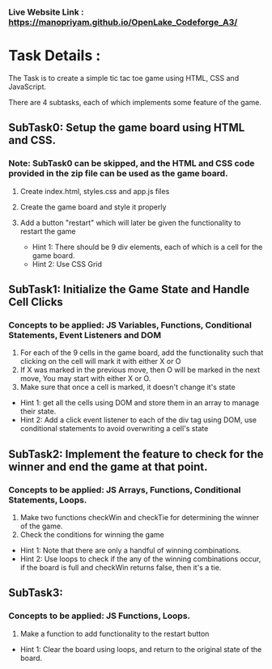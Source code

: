 ### Live Website Link : https://manopriyam.github.io/OpenLake_Codeforge_A3/

# Task Details :

The Task is to create a simple tic tac toe game using HTML, CSS and JavaScript.

There are 4 subtasks, each of which implements some feature of the game.

## SubTask0: Setup the game board using HTML and CSS.

### Note: SubTask0 can be skipped, and the HTML and CSS code provided in the zip file can be used as the game board.

1. Create index.html, styles.css and app.js files
2. Create the game board and style it properly
3. Add a button "restart" which will later be given the functionality to restart the game

   - Hint 1: There should be 9 div elements, each of which is a cell for the game board.
   - Hint 2: Use CSS Grid

## SubTask1: Initialize the Game State and Handle Cell Clicks

### Concepts to be applied: JS Variables, Functions, Conditional Statements, Event Listeners and DOM

1. For each of the 9 cells in the game board, add the functionality such that clicking on the cell will mark it with either X or O
2. If X was marked in the previous move, then O will be marked in the next move, You may start with either X or O.
3. Make sure that once a cell is marked, it doesn't change it's state

- Hint 1: get all the cells using DOM and store them in an array to manage their state.
- Hint 2: Add a click event listener to each of the div tag using DOM, use conditional statements to avoid overwriting a cell's state

## SubTask2: Implement the feature to check for the winner and end the game at that point.

### Concepts to be applied: JS Arrays, Functions, Conditional Statements, Loops.

1. Make two functions checkWin and checkTie for determining the winner of the game.
2. Check the conditions for winning the game

- Hint 1: Note that there are only a handful of winning combinations.
- Hint 2: Use loops to check if the any of the winning combinations occur, if the board is full and checkWin returns false, then it's a tie.

## SubTask3:

### Concepts to be applied: JS Functions, Loops.

1. Make a function to add functionality to the restart button

- Hint 1: Clear the board using loops, and return to the original state of the board.
